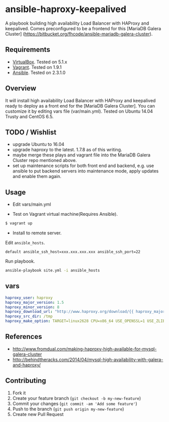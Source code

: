 ansible-haproxy-keepalived
==========================

A playbook building high availability Load Balancer with HAProxy and keepalived. Comes preconfigured to be a frontend for this [MariaDB Galera Cluster] (https://bitbucket.org/fhcode/ansible-mariadb-galera-cluster).  

## Requirements

- [VirtualBox](https://www.virtualbox.org/wiki/Downloads). Tested on 5.1.x
- [Vagrant](http://www.vagrantup.com/downloads.html). Tested on 1.9.1
- [Ansible](http://docs.ansible.com/intro_installation.html). Tested on 2.3.1.0 

## Overview

It will install high availability Load Balancer with HAProxy and keepalived ready to deploy as a front end for the [MariaDB Galera Cluster].
You can customize it by editing vars file (var/main.yml).
Tested on Ubuntu 14.04 Trusty and CentOS 6.5.

## TODO / Wishlist

- upgrade Ubuntu to 16.04
- upgrade haproxy to the latest. 1.7.8 as of this writing.
- maybe merge these plays and vagrant file into the MariaDB Galera Cluster repo mentioned above.
- set up maintenance scripts for both front end and backend, e.g. use ansible to put backend servers into maintenance mode, apply updates and enable them again.

## Usage

- Edit vars/main.yml

- Test on Vagrant virtual machine(Requires Ansible).

```bash
$ vagrant up
```

- Install to remote server.

Edit `ansible_hosts`.

```
default ansible_ssh_host=xxx.xxx.xxx.xxx ansible_ssh_port=22
```

Run playbook.

```bash
ansible-playbook site.yml -i ansible_hosts
```

## vars

```vars/main.yml
haproxy_user: haproxy
haproxy_major_version: 1.5
haproxy_minor_version: 8
haproxy_download_url: "http://www.haproxy.org/download/{{ haproxy_major_version }}/src/haproxy-{{ haproxy_major_version }}.{{ haproxy_minor_version }}.tar.gz"
haproxy_src_dir: /tmp
haproxy_make_option: TARGET=linux2628 CPU=x86_64 USE_OPENSSL=1 USE_ZLIB=1 USE_PCRE=1
```

## References
- http://www.fromdual.com/making-haproxy-high-available-for-mysql-galera-cluster
- http://behindtheracks.com/2014/04/mysql-high-availability-with-galera-and-haproxy/

## Contributing

1. Fork it
2. Create your feature branch (`git checkout -b my-new-feature`)
3. Commit your changes (`git commit -am 'Add some feature'`)
4. Push to the branch (`git push origin my-new-feature`)
5. Create new Pull Request